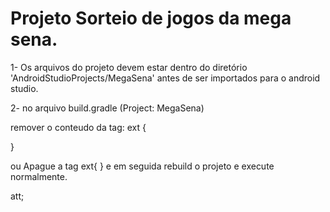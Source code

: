 # Projeto Sorteio de jogos da mega sena.
 
1- Os arquivos do projeto devem estar dentro do diretório 'AndroidStudioProjects/MegaSena' antes de ser importados para o android studio.

2- no arquivo build.gradle (Project: MegaSena)

remover o conteudo da tag:
ext {

}

ou
Apague a tag ext{ } e em seguida rebuild o projeto e execute normalmente.



att;
